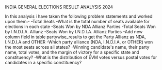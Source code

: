 INDIA GENERAL ELECTIONS RESULT ANALYSIS 2024

In this analysis i have taken the following problem statements and worked upon them:-
-Total Seats
-What is the total number of seats available for elections in each state
-Seats Won by NDA Allianz Parties
-Total Seats Won by I.N.D.I.A. Allianz
-Seats Won by I.N.D.I.A. Allianz Parties
-Add new column field in table partywise_results to get the Party Allianz as NDA, I.N.D.I.A and OTHER
-Which party alliance (NDA, I.N.D.I.A, or OTHER) won the most seats across all states?
-Winning candidate's name, their party name, total votes, and the margin of victory for a specific state and constituency?
-What is the distribution of EVM votes versus postal votes for candidates in a specific constituency?
